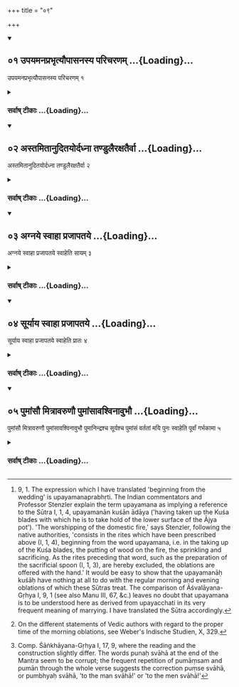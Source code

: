 +++
title = "०९"

+++
<div class="js_include" includetitle="true" newlevelforh1="2" unfilled url="/vedAH_yajuH/vAjasaneyam/sUtram/pAraskara-gRhyam/vishvAsa-prastutiH/1/09/01_upayamanaprabhRtyaupAsanasya_paricharaNam.md">
<details open><summary><h2>०१ उपयमनप्रभृत्यौपासनस्य परिचरणम् ...{Loading}...</h2></summary>

उपयमनप्रभृत्यौपासनस्य परिचरणम् १
</details>
</div>
<div class="js_include collapsed" newlevelforh1="3" title="सर्वाष् टीकाः" unfilled url="/vedAH_yajuH/vAjasaneyam/sUtram/pAraskara-gRhyam/sarvASh-TIkAH/1/09/01_upayamanaprabhRtyaupAsanasya_paricharaNam.md">
<details><summary><h3>सर्वाष् टीकाः ...{Loading}...</h3></summary>

1 [^1] . Beginning from the wedding the worshipping of the Aupāsana (i.e. sacred domestic) fire (is prescribed).


[^1]:  9, 1. The expression which I have translated 'beginning from the wedding' is upayamanaprabhṛti. The Indian commentators and Professor Stenzler explain the term upayamana as implying a reference to the Sūtra I, 1, 4, upayamanān kuśān ādāya ('having taken up the Kuśa blades with which he is to take hold of the lower surface of the Ājya pot'). 'The worshipping of the domestic fire,' says Stenzler, following the native authorities, 'consists in the rites which have been prescribed above (I, 1, 4), beginning from the word upayamana, i.e. in the taking up of the Kuśa blades, the putting of wood on the fire, the sprinkling and sacrificing. As the rites preceding that word, such as the preparation of the sacrificial spoon (I, 1, 3), are hereby excluded, the oblations are offered with the hand.' It would be easy to show that the upayamanāḥ kuśāḥ have nothing at all to do with the regular morning and evening oblations of which these Sūtras treat. The comparison of Āśvalāyana-Gṛhya I, 9, 1 (see also Manu III, 67, &c.) leaves no doubt that upayamana is to be understood here as derived from upayacchati in its very frequent meaning of marrying. I have translated the Sūtra accordingly.


</details>
</div>
<div class="js_include" includetitle="true" newlevelforh1="2" unfilled url="/vedAH_yajuH/vAjasaneyam/sUtram/pAraskara-gRhyam/vishvAsa-prastutiH/1/09/02_astamitAnuditayordadhnA_taNDulairaxatairvA.md">
<details open><summary><h2>०२ अस्तमितानुदितयोर्दध्ना तण्डुलैरक्षतैर्वा ...{Loading}...</h2></summary>

अस्तमितानुदितयोर्दध्ना तण्डुलैरक्षतैर्वा २
</details>
</div>
<div class="js_include collapsed" newlevelforh1="3" title="सर्वाष् टीकाः" unfilled url="/vedAH_yajuH/vAjasaneyam/sUtram/pAraskara-gRhyam/sarvASh-TIkAH/1/09/02_astamitAnuditayordadhnA_taNDulairaxatairvA.md">
<details><summary><h3>सर्वाष् टीकाः ...{Loading}...</h3></summary>

2 [^2] . After sunset and before sunrise (the fire should be worshipped) with (oblations of) curds, (rice) grains, or fried grains.


[^2]:  On the different statements of Vedic authors with regard to the proper time of the morning oblations, see Weber's Indische Studien, X, 329.


</details>
</div>
<div class="js_include" includetitle="true" newlevelforh1="2" unfilled url="/vedAH_yajuH/vAjasaneyam/sUtram/pAraskara-gRhyam/vishvAsa-prastutiH/1/09/03_agnaye_svAhA_prajApataye.md">
<details open><summary><h2>०३ अग्नये स्वाहा प्रजापतये ...{Loading}...</h2></summary>

अग्नये स्वाहा प्रजापतये स्वाहेति सायम् ३
</details>
</div>
<div class="js_include collapsed" newlevelforh1="3" title="सर्वाष् टीकाः" unfilled url="/vedAH_yajuH/vAjasaneyam/sUtram/pAraskara-gRhyam/sarvASh-TIkAH/1/09/03_agnaye_svAhA_prajApataye.md">
<details><summary><h3>सर्वाष् टीकाः ...{Loading}...</h3></summary>

3. (He sacrifices) in the evening with (the formulas), 'To Agni svāhā! To Prajāpati svāhā!'

</details>
</div>
<div class="js_include" includetitle="true" newlevelforh1="2" unfilled url="/vedAH_yajuH/vAjasaneyam/sUtram/pAraskara-gRhyam/vishvAsa-prastutiH/1/09/04_sUryAya_svAhA_prajApataye.md">
<details open><summary><h2>०४ सूर्याय स्वाहा प्रजापतये ...{Loading}...</h2></summary>

सूर्याय स्वाहा प्रजापतये स्वाहेति प्रातः ४
</details>
</div>
<div class="js_include collapsed" newlevelforh1="3" title="सर्वाष् टीकाः" unfilled url="/vedAH_yajuH/vAjasaneyam/sUtram/pAraskara-gRhyam/sarvASh-TIkAH/1/09/04_sUryAya_svAhA_prajApataye.md">
<details><summary><h3>सर्वाष् टीकाः ...{Loading}...</h3></summary>

4. In the morning with (the formulas), 'To Sūrya svāhā! To Prajāpati svāhā!'

</details>
</div>
<div class="js_include" includetitle="true" newlevelforh1="2" unfilled url="/vedAH_yajuH/vAjasaneyam/sUtram/pAraskara-gRhyam/vishvAsa-prastutiH/1/09/05_pumAMsau_mitrAvaruNau_pumAMsAvashvinAvubhau.md">
<details open><summary><h2>०५ पुमांसौ मित्रावरुणौ पुमांसावश्विनावुभौ ...{Loading}...</h2></summary>

पुमांसौ मित्रावरुणौ पुमांसावश्विनावुभौ पुमानिन्द्रश्च सूर्यश्च पुमांसं वर्ततां मयि पुनः स्वाहेति पूर्वां गर्भकामा ५
</details>
</div>
<div class="js_include collapsed" newlevelforh1="3" title="सर्वाष् टीकाः" unfilled url="/vedAH_yajuH/vAjasaneyam/sUtram/pAraskara-gRhyam/sarvASh-TIkAH/1/09/05_pumAMsau_mitrAvaruNau_pumAMsAvashvinAvubhau.md">
<details><summary><h3>सर्वाष् टीकाः ...{Loading}...</h3></summary>

5 [^3] . 'Men are both Mitra and Varuṇa; men are both the Aśvins; men are Indra and Sūrya. May a man be born in me! Again svāhā!' - with (this verse) a wife who desires to conceive, (should offer) the first (oblation).


[^3]:  Comp. Śāṅkhāyana-Gṛhya I, 17, 9, where the reading and the construction slightly differ. The words punaḥ svāhā at the end of the Mantra seem to be corrupt; the frequent repetition of pumāṃsam and pumān through the whole verse suggests the correction puṃse svāhā, or pumbhyaḥ svāhā, 'to the man svāhā!' or 'to the men svāhā!'


</details>
</div>